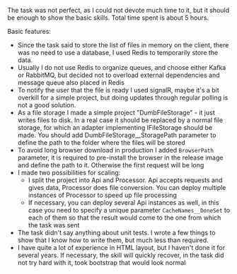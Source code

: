 The task was not perfect, as I could not devote much time to it, but it should be enough to show the basic skills. Total time spent is about 5 hours.

Basic features:

- Since the task said to store the list of files in memory on the client, there was no need to use a database, I used Redis to temporarily store the data.
- Usually I do not use Redis to organize queues, and choose either Kafka or RabbitMQ, but decided not to overload external dependencies and message queue also placed in Redis
- To notify the user that the file is ready I used signalR, maybe it's a bit overkill for a simple project, but doing updates through regular polling is not a good solution.
- As a file storage I made a simple project "DumbFileStorage" - it just writes files to disk. In a real case it should be replaced by a normal file storage, for which an adapter implementing IFileStorage should be made. You should add DumbFileStorage__StoragePath parameter to define the path to the folder where the files will be stored
- To avoid long browser download in production I added `BrowserPath` parameter, it is required to pre-install the browser in the release image and define the path to it. Otherwise the first request will be long
- I made two possibilities for scaling:
    - I split the project into Api and Processor. Api accepts requests and gives data, Processor does file conversion. You can deploy multiple instances of Processor to speed up file processing
    - If necessary, you can deploy several Api instances as well, in this case you need to specify a unique parameter `CacheNames__DoneSet` to each of them so that the result would come to the one from which the task was sent
- The task didn't say anything about unit tests. I wrote a few things to show that I know how to write them, but much less than required.
- I have quite a lot of experience in HTML layout, but I haven't done it for several years. If necessary, the skill will quickly recover, in the task did not try hard with it, took bootstrap that would look normal